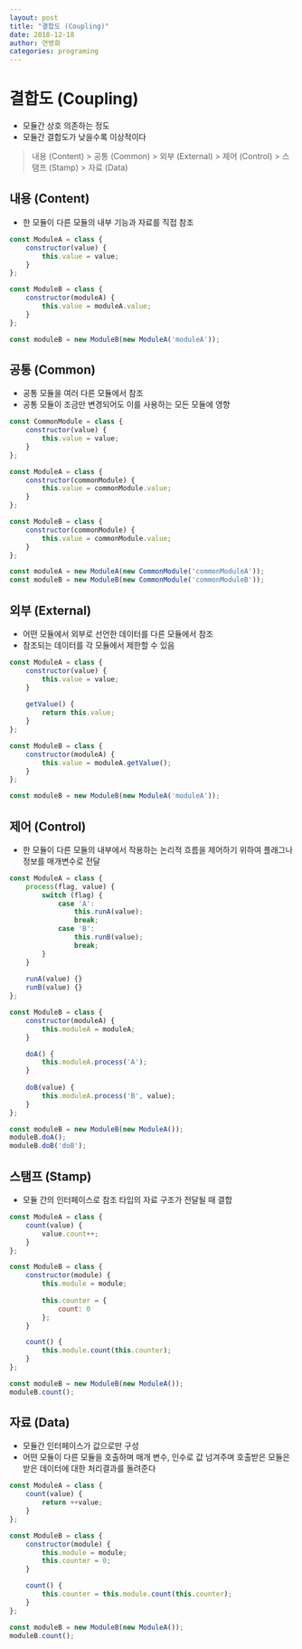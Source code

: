 ```yaml
---
layout: post
title: "결합도 (Coupling)"
date: 2018-12-18
author: 연병화
categories: programing
---
```


# 결합도 (Coupling)

- 모듈간 상호 의존하는 정도
- 모듈간 결합도가 낮을수록 이상적이다

> 내용 (Content) > 공통 (Common) > 외부 (External) > 제어 (Control) > 스탬프 (Stamp) > 자료 (Data)

## 내용 (Content)

- 한 모듈이 다른 모듈의 내부 기능과 자료를 직접 참조

```javascript
const ModuleA = class {
    constructor(value) {
        this.value = value;
    }
};

const ModuleB = class {
    constructor(moduleA) {
        this.value = moduleA.value;
    }
};

const moduleB = new ModuleB(new ModuleA('moduleA'));
```


## 공통 (Common)

- 공통 모듈을 여러 다른 모듈에서 참조
- 공통 모듈이 조금만 변경되어도 이를 사용하는 모든 모듈에 영향

```javascript
const CommonModule = class {
    constructor(value) {
        this.value = value;
    }
};

const ModuleA = class {
    constructor(commonModule) {
        this.value = commonModule.value;
    }
};

const ModuleB = class {
    constructor(commonModule) {
        this.value = commonModule.value;
    }
};

const moduleA = new ModuleA(new CommonModule('commonModuleA'));
const moduleB = new ModuleB(new CommonModule('commonModuleB'));
```


## 외부 (External)

- 어떤 모듈에서 외부로 선언한 데이터를 다른 모듈에서 참조
- 참조되는 데이터를 각 모듈에서 제한할 수 있음

```javascript
const ModuleA = class {
    constructor(value) {
        this.value = value;
    }
    
    getValue() {
        return this.value;
    }
};

const ModuleB = class {
    constructor(moduleA) {
        this.value = moduleA.getValue();
    }
};

const moduleB = new ModuleB(new ModuleA('moduleA'));
```


## 제어 (Control)

- 한 모듈이 다른 모듈의 내부에서 작용하는 논리적 흐름을 제어하기 위하여 플래그나 정보를 매개변수로 전달

```javascript
const ModuleA = class {
    process(flag, value) {
        switch (flag) {
            case 'A':
                this.runA(value);
                break;
            case 'B':
                this.runB(value);
                break;
        }
    }
    
    runA(value) {}
    runB(value) {}
};

const ModuleB = class {
    constructor(moduleA) {
        this.moduleA = moduleA;
    }

    doA() {
        this.moduleA.process('A');
    }
    
    doB(value) {
        this.moduleA.process('B', value);
    }
};

const moduleB = new ModuleB(new ModuleA());
moduleB.doA();
moduleB.doB('doB');
```


## 스탬프 (Stamp)

- 모듈 간의 인터페이스로 참조 타입의 자료 구조가 전달될 때 결합

```javascript
const ModuleA = class {
    count(value) {
        value.count++;
    }
};

const ModuleB = class {
    constructor(module) {
        this.module = module;
        
        this.counter = {
            count: 0
        };
    }

    count() {
        this.module.count(this.counter);
    }
};

const moduleB = new ModuleB(new ModuleA());
moduleB.count();
```


## 자료 (Data)

- 모듈간 인터페이스가 값으로만 구성
- 어떤 모듈이 다른 모듈을 호출하며 매개 변수, 인수로 값 넘겨주며 호출받은 모듈은 받은 데이터에 대한 처리결과를 돌려준다 

```javascript
const ModuleA = class {
    count(value) {
        return ++value;
    }
};

const ModuleB = class {
    constructor(module) {
        this.module = module;
        this.counter = 0;
    }

    count() {
        this.counter = this.module.count(this.counter);
    }
};

const moduleB = new ModuleB(new ModuleA());
moduleB.count();
```